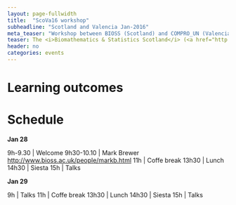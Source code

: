 ```yaml
---
layout: page-fullwidth
title:  "ScoVa16 workshop"
subheadline: "Scotland and Valencia Jan-2016"
meta_teaser: "Workshop between BIOSS (Scotland) and COMPRO_UN (Valencia)."
teaser: The <i>Biomathematics & Statistics Scotland</i> (<a href="http://www.bioss.ac.uk/">BIOSS</a>) and VABAR research groups meeting 28 and 29 january 2016
header: no
categories: events
---
```

# Learning outcomes



# Schedule

**Jan 28**

9h-9.30 | Welcome
9h30-10.10 | Mark Brewer <http://www.bioss.ac.uk/people/markb.html>
11h | Coffe break
13h30 | Lunch
14h30 | Siesta
15h | Talks


**Jan 29**

9h | Talks
11h | Coffe break
13h30 | Lunch
14h30 | Siesta
15h | Talks


